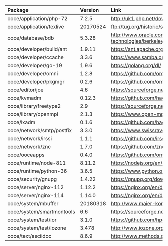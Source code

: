 | Package | Version | Link | Maintainer |
| :------ | :------ | :--- | :--------- |
| ooce/application/php-72	| 7.2.5		| http://uk1.php.net/downloads.php | [omniosorg](https://github.com/omniosorg)
| ooce/application/texlive	| 20170524	| ftp://tug.org/historic/systems/texlive/2017/ | [omniosorg](https://github.com/omniosorg)
| ooce/database/bdb		| 5.3.28	| http://www.oracle.com/technetwork/database/database-technologies/berkeleydb/downloads/index.html | [omniosorg](https://github.com/omniosorg)
| ooce/developer/build/ant	| 1.9.11	| https://ant.apache.org/srcdownload.cgi | [omniosorg](https://github.com/omniosorg)
| ooce/developer/ccache		| 3.3.6		| https://www.samba.org/ftp/ccache/ | [jimklimov](https://github.com/jimklimov)
| ooce/developer/go-19		| 1.9.6		| https://golang.org/dl/ | [omniosorg](https://github.com/omniosorg)
| ooce/developer/omni		| 1.2.8		| https://github.com/omniosorg/omni/releases | [omniosorg](https://github.com/omniosorg)
| ooce/developer/pkgmgr		| 0.2.6		| https://github.com/omniosorg/pkgmgr/releases | [omniosorg](https://github.com/omniosorg)
| ooce/editor/joe		| 4.6		| https://sourceforge.net/projects/joe-editor/files/JOE%20sources/ | [omniosorg](https://github.com/omniosorg)
| ooce/kvmadm			| 0.12.3	| https://github.com/hadfl/kvmadm/releases | [omniosorg](https://github.com/omniosorg)
| ooce/library/freetype2	| 2.9		| https://sourceforge.net/projects/freetype/files/freetype2/ | [omniosorg](https://github.com/omniosorg)
| ooce/library/openmpi		| 2.1.3		| https://www.open-mpi.org/software/ompi/ | [omniosorg](https://github.com/omniosorg)
| ooce/lxadm			| 0.1.6		| https://github.com/hadfl/lxadm/releases | [omniosorg](https://github.com/omniosorg)
| ooce/network/smtp/postfix	| 3.3.0		| https://www.swissrave.ch/mirror/postfix-source/index.html | [omniosorg](https://github.com/omniosorg)
| ooce/network/irssi		| 1.1.1		| https://github.com/irssi/irssi/releases | [omniosorg](https://github.com/omniosorg)
| ooce/network/znc		| 1.7.0		| https://github.com/znc/znc/releases | [omniosorg](https://github.com/omniosorg)
| ooce/ooceapps			| 0.4.0		| https://github.com/omniosorg/ooceapps/releases | [omniosorg](https://github.com/omniosorg)
| ooce/runtime/node-811		| 8.11.2	| https://nodejs.org/en/download/ | [omniosorg](https://github.com/omniosorg)
| ooce/runtime/python-36	| 3.6.5		| https://www.python.org/downloads/source/ | [omniosorg](https://github.com/omniosorg)
| ooce/security/gnupg		| 1.4.22	| https://gnupg.org/download/ | [omniosorg](https://github.com/omniosorg)
| ooce/server/nginx-112		| 1.12.2	| https://nginx.org/en/download.html | [omniosorg](https://github.com/omniosorg)
| ooce/server/nginx-114		| 1.14.0	| https://nginx.org/en/download.html | [omniosorg](https://github.com/omniosorg)
| ooce/system/mbuffer		| 20180318	| http://www.maier-komor.de/mbuffer.html | [omniosorg](https://github.com/omniosorg)
| ooce/system/smartmontools	| 6.6		| https://sourceforge.net/projects/smartmontools/files/smartmontools/ | [omniosorg](https://github.com/omniosorg)
| ooce/system/test/ior		| 3.1.0		| https://github.com/hpc/ior/releases | [omniosorg](https://github.com/omniosorg)
| ooce/system/test/iozone	| 3.478		| http://www.iozone.org/src/current/ | [omniosorg](https://github.com/omniosorg)
| ooce/text/asciidoc		| 8.6.9		| http://www.methods.co.nz/asciidoc/ | [omniosorg](https://github.com/omniosorg)
